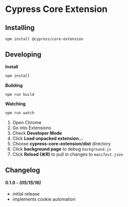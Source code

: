 # Cypress Core Extension

## Installing

```bash
npm install @cypress/core-extension
```

## Developing

**Install**

```bash
npm install
```

**Building**

```bash
npm run build
```

**Watching**

```bash
npm run watch
```

1. Open Chrome
2. Go into Extensions
3. Check **Developer Mode**
4. Click **Load unpacked extension...**
5. Choose **cypress-core-extension/dist** directory
6. Click **background page** to debug `background.js`
7. Click **Reload (⌘R)** to pull in changes to `manifest.json`

## Changelog

#### 0.1.0 - *(05/15/16)*
- initial release
- implements cookie automation
